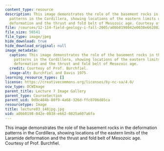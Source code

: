 ```yaml
---
content_type: resource
description: This image demonstrates the role of the basement rocks in the deformation
  patterns in the Cordillera, showing locations of the eastern limits of the Laramide
  deformation and the thrust and fold belt of Mesozoic age. Courtesy of Prof. Burchfiel.
file: /courses/12-114-field-geology-i-fall-2005/a0bb0198042e0038e6620825a607a6fa_lecture03_148jpg.jpg
file_size: 56541
file_type: image/jpeg
hide_download: true
hide_download_original: null
image_metadata:
  caption: This image demonstrates the role of the basement rocks in the deformation
    patterns in the Cordillera, showing locations of the eastern limits of the Laramide
    deformation and the thrust and fold belt of Mesozoic age.
  credit: Courtesy of Prof. Burchfiel.
  image-alt: Burchfiel and Davis 1975.
learning_resource_types: []
license: https://creativecommons.org/licenses/by-nc-sa/4.0/
ocw_type: OCWImage
parent_title: Lecture 7 Image Gallery
parent_type: CourseSection
parent_uid: 0d9c484b-80f9-4a68-326d-ffc0706d85ca
resourcetype: Image
title: lecture03_148jpg.jpg
uid: a0bb0198-042e-0038-e662-0825a607a6fa
---
```

This image demonstrates the role of the basement rocks in the deformation patterns in the Cordillera, showing locations of the eastern limits of the Laramide deformation and the thrust and fold belt of Mesozoic age. Courtesy of Prof. Burchfiel.